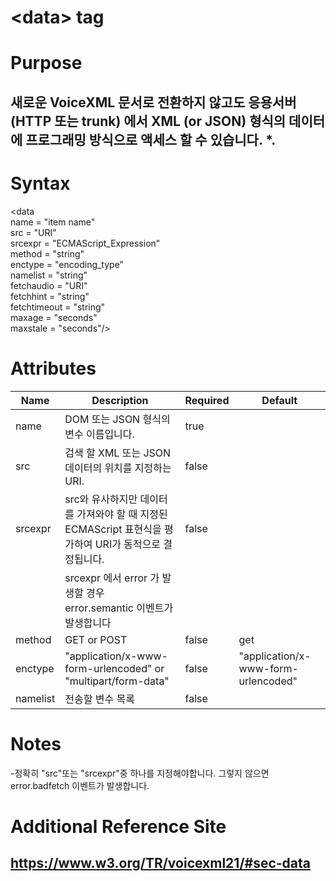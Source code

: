 # \<data> tag
# Purpose 
## 새로운 VoiceXML 문서로 전환하지 않고도 응용서버(HTTP 또는 trunk) 에서 XML (or JSON) 형식의 데이터에 프로그래밍 방식으로 액세스 할 수 있습니다. *.

# Syntax
\<data\
name = "item name"\
src = "URI"\
srcexpr = "ECMAScript_Expression"\
method = "string"\
enctype = "encoding_type"\
namelist = "string"\
fetchaudio = "URI"\
fetchhint = "string"\
fetchtimeout = "string"\
maxage = "seconds"\
maxstale = "seconds"/>



# Attributes
|Name |Description |Required |Default|
|-----|------------|---------|-------|
|name|DOM 또는 JSON 형식의  변수 이름입니다. | true    |      |
|src|검색 할 XML 또는 JSON 데이터의 위치를 지정하는 URI.|false| |
|srcexpr |src와 유사하지만 데이터를 가져와야 할 때 지정된 ECMAScript 표현식을 평가하여 URI가 동적으로 결정됩니다. |false| |    
||srcexpr 에서 error 가 발생할  경우 error.semantic 이벤트가 발생합니다|||
|method|GET or POST|false|get|
|enctype|"application/x-www-form-urlencoded" or "multipart/form-data"|false|"application/x-www-form-urlencoded"|
|namelist|전송할 변수 목록|false||

# Notes
-정확히 "src"또는 "srcexpr"중 하나를 지정해야합니다. 그렇지 않으면 error.badfetch 이벤트가 발생합니다.
# Additional Reference Site
## https://www.w3.org/TR/voicexml21/#sec-data
